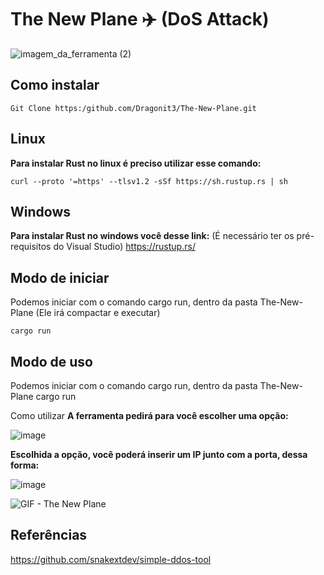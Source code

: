 # The New Plane ✈️ (DoS Attack)

![imagem_da_ferramenta (2)](https://github.com/Dragonit3/The-New-Plane/assets/123481273/b56e5e41-a9fb-4fcc-9544-af51c2d3a785)

## Como instalar 
```
Git Clone https:/github.com/Dragonit3/The-New-Plane.git
```



## Linux
**Para instalar Rust no linux é preciso utilizar esse comando:** 
```
curl --proto '=https' --tlsv1.2 -sSf https://sh.rustup.rs | sh
```


## Windows
**Para instalar Rust no windows você desse link:** (É necessário ter os pré-requisitos do Visual Studio) https://rustup.rs/ 





## Modo de iniciar
Podemos iniciar com o comando cargo run, dentro da pasta The-New-Plane (Ele irá compactar e executar)
```
cargo run
```

## Modo de uso
Podemos iniciar com o comando cargo run, dentro da pasta The-New-Plane
cargo run


Como utilizar
**A ferramenta pedirá para você escolher uma opção:**

![image](https://github.com/Dragonit3/The-New-Plane/assets/123481273/9a9d8576-2dee-409e-8e00-cf7beab96b3a)

**Escolhida a opção, você poderá inserir um IP junto com a porta, dessa forma:**

![image](https://github.com/Dragonit3/The-New-Plane/assets/123481273/c3867460-8d98-401f-891a-107461bcba3a)



![GIF - The New Plane](https://github.com/Dragonit3/The-New-Plane/assets/160602980/3952825f-2be4-4521-8eac-71dce7dfba2d)

## Referências
https://github.com/snakextdev/simple-ddos-tool 

